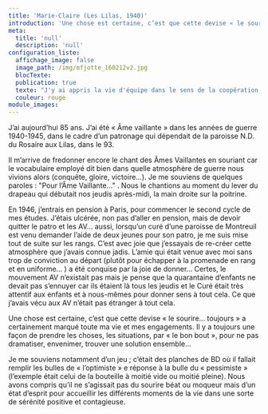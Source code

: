 ```yaml
---
title: 'Marie-Claire (Les Lilas, 1940)'
introduction: 'Une chose est certaine, c’est que cette devise « le sourire… toujours » a certainement marqué toute ma vie et mes engagements. Il y a toujours une façon de prendre les choses, les situations, par « le bon bout », pour ne pas dramatiser, envenimer, trouver une solution ensemble…'
meta:
  title: 'null'
  description: 'null'
configuration_liste:
  affichage_image: false
  image_path: /img/mfjotte_160212v2.jpg
  blocTexte:
  publication: true
  texte: "J'y ai appris la vie d'équipe dans le sens de la coopération, également le goût de l'ascèse pour soi-même, sans se comparer, ni juger les autres. J'y ai appris à voir la valeur de l'autre."
  couleur: rouge
module_images:
---
```



<div><p>J&rsquo;ai aujourd&rsquo;hui 85 ans. J&rsquo;ai &eacute;t&eacute; &laquo; &Acirc;me vaillante &raquo; dans les ann&eacute;es de guerre 1940-1945, dans le cadre d&rsquo;un patronage qui d&eacute;pendait de la paroisse N.D. du Rosaire aux Lilas, dans le 93.</p><p>Il m&rsquo;arrive de fredonner encore le chant des &Acirc;mes Vaillantes en souriant car le vocabulaire employ&eacute; dit bien dans quelle atmosph&egrave;re de guerre nous vivions alors (conqu&ecirc;te, gloire, victoire&hellip;). Je me souviens de quelques paroles :&nbsp;"Pour l&rsquo;&Acirc;me Vaillante&hellip;" . Nous le chantions au moment du lever du drapeau qui d&eacute;butait nos jeudis apr&egrave;s-midi, la main droite sur la poitrine.</p><p>En 1946, j&rsquo;entrais en pension &agrave; Paris, pour commencer le second cycle de mes &eacute;tudes. J&rsquo;&eacute;tais ulc&eacute;r&eacute;e, non pas d&rsquo;aller en pension, mais de devoir quitter le patro et les AV&hellip; aussi, lorsqu&rsquo;un cur&eacute; d&rsquo;une paroisse de Montreuil est venu demander l&rsquo;aide de deux jeunes pour son patro, je me suis mise tout de suite sur les rangs. C&rsquo;est avec joie que j&rsquo;essayais de re-cr&eacute;er cette atmosph&egrave;re que j&rsquo;avais connue jadis. L&rsquo;amie qui &eacute;tait venue avec moi sans trop de conviction au d&eacute;part (plut&ocirc;t pour &eacute;chapper &agrave; la promenade en rang et en uniforme&hellip; ) a &eacute;t&eacute; conquise par la joie de donner&hellip; Certes, le mouvement AV n&rsquo;existait pas mais je pense que la quarantaine d&rsquo;enfants ne devait pas s&rsquo;ennuyer car ils &eacute;taient l&agrave; tous les jeudis et le Cur&eacute; &eacute;tait tr&egrave;s attentif aux enfants et &agrave; nous-m&ecirc;mes pour donner sens &agrave; tout cela. Ce que j&rsquo;avais v&eacute;cu aux AV n&rsquo;&eacute;tait pas &eacute;tranger &agrave; tout cela.</p><p>Une chose est certaine, c&rsquo;est que cette devise &laquo; le sourire&hellip; toujours &raquo; a certainement marqu&eacute; toute ma vie et mes engagements. Il y a toujours une fa&ccedil;on de prendre les choses, les situations, par &laquo; le bon bout &raquo;, pour ne pas dramatiser, envenimer, trouver une solution ensemble&hellip;</p><p>Je me souviens notamment d&rsquo;un jeu ; c&rsquo;&eacute;tait des planches de BD o&ugrave; il fallait remplir les bulles de &laquo; l&rsquo;optimiste &raquo; e r&eacute;ponse &agrave; la bulle du &laquo; pessimiste &raquo; (l&rsquo;exemple &eacute;tait celui de la bouteille &agrave; moiti&eacute; vide ou moiti&eacute; pleine). Nous avons compris qu&rsquo;il ne s&rsquo;agissait pas du sourire b&eacute;at ou moqueur mais d&rsquo;un &eacute;tat d&rsquo;esprit pour accueillir les diff&eacute;rents moments de la vie dans une sorte de s&eacute;r&eacute;nit&eacute; positive et contagieuse.</p></div>

<div>&nbsp;</div>